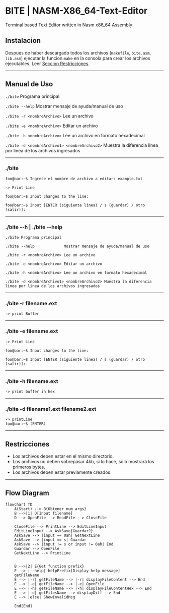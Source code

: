 # BITE | NASM-X86_64-Text-Editor
Terminal based Text Editor written in Nasm x86_64 Assembly


## Instalacion

Despues de haber descargado todos los archivos (`makefile`, `bite.asm`, `lib.asm`) ejecutar la funcion `make` en la consola para crear los archivos ejecutables.
Leer [Seccion Restricciones](#restriccion).

---

## Manual de Uso

`./bite` Programa principal

`./bite --help` Mostrar mensaje de ayuda/manual de uso

`./bite -r <nombreArchivo>` Lee un archivo

`./bite -e <nombreArchivo>` Editar un archivo

`./bite -h <nombreArchivo>` Lee un archivo en formato hexadecimal

`./bite -d <nombreArchivo1> <nombreArchivo2>` Muestra la diferencia linea por linea de los archivos ingresados

---

### ./bite

```console
foo@bar:~$ Ingrese el nombre de archivo a editar: example.txt

-> Print Line

foo@bar:~$ Input changes to the line: 

foo@bar:~$ Input [ENTER (siguiente linea) / s (guardar) / otro (salir)]:
```
---

### ./bite --h | ./bite --help

```console
./bite Programa principal

./bite --help             Mostrar mensaje de ayuda/manual de uso

./bite -r <nombreArchivo> Lee un archivo

./bite -e <nombreArchivo> Editar un archivo

./bite -h <nombreArchivo> Lee un archivo en formato hexadecimal

./bite -d <nombreArchivo1> <nombreArchivo2> Muestra la diferencia linea por linea de los archivos ingresados
```

---

### ./bite -r filename.ext

```console
-> print Buffer
```

---

### ./bite -e filename.ext

```console
-> Print Line

foo@bar:~$ Input changes to the line: 

foo@bar:~$ Input [ENTER (siguiente linea) / s (guardar) / otro (salir)]:
```
---

### ./bite -h filename.ext

```console
-> print buffer in hex
```

---

### ./bite -d filename1.ext filename2.ext

```console
-> printLine
foo@bar:~$ (ENTER)
```

---

## <a name="restriccion">Restricciones</a>

- Los archivos deben estar en el mismo directorio.
- Los archivos no deben sobrepasar 4kb, si lo hace, solo mostrará los primeros bytes.
- Los archivos deben estar previamente creados.

---

## Flow Diagram
```mermaid
flowchart TD
    A(Start) --> B{Obtener num args}
    B -->|1| D[Input filename]
    D --> OpenFile --> ReadFile --> CloseFile

    CloseFile --> PrintLine --> EditLineInput
    EditLineInput --> AskSave{Guardar?}
    AskSave --> |input == 0ah| GetNextLine
    AskSave --> |input == s| Guardar
    AskSave --> |input != s or input != 0ah| End
    Guardar --> OpenFile
    GetNextLine --> PrintLine


    B -->|2| E{Get function prefix}
    E --> |--help| helpPrefix[Display help message]
    getFileName
    E --> |-r| getFileName --> |-r| displayFileContent --> End
    E --> |-e| getFileName --> |-e| OpenFile
    E --> |-h| getFileName --> |-h| displayFileContentHex --> End
    E --> |-d| getFilesName --> displayDiff --> End
    E --> |else| ShowInvalidMsg 

    End[End]
```
